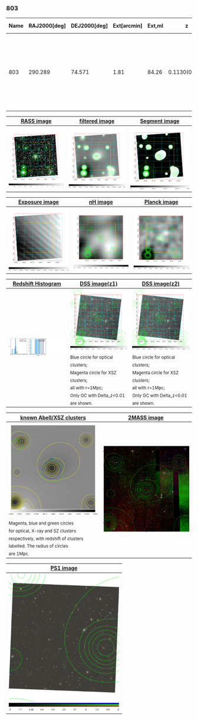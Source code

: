 <div STYLE="page-break-after: always;"></div>

### 803

|Name|RAJ2000[deg]|DEJ2000[deg] |Ext[arcmin]| Ext,ml | z | z_src| C|GC(XSZ,Delta_z<0.01)| GC(OPT,Delta_z<0.01)|GC| R_sig[arcmin] | R500[arcmin] | R500[Mpc]| CRsig[c/s] | CR500[c/s] |L500[1E44 erg/s]|F500[1E-12 erg/s/cm^2]| M500[1E14 Msun]|Tx[keV]|Cnt_sig|Beta|Rc[arcmin]|Comment|Alias|
|---|---|---|---|---|---|------|---|--------|---------|----------|---|---|---|---|---|---|---|---|---|---|---|---|---|---|
|803| 290.289| 74.571| 1.81| 84.26| 0.1130(0.006)| z1, z_opt| S| -| W| PSZ2, Tar, W| 14.650| 6.912| 0.852| 0.127(0.016)| 0.117(0.015)| 0.678(0.050)| 2.060(0.153)| 1.96(0.07)| 3.36(0.08)| 215.2| 0.802(-0.107+0.118)| 3.776(-0.727+0.702)| An SZ cluster with no $z$ and offset = 0.17 Mpc, another SZ cluster with $z$ = 0.15 and offset = 0.26 Mpc| k173|

|[RASS image](../image/803/803_img.pdf)|[filtered image](../image/803/803_fil.pdf)|[Segment image](../image/803/803_seg.pdf)|
|-------------------|--------------------|-------------------|
| <img src="../image/803/803_img.png" width="300">  | <img src="../image/803/803_fil.png" width="300">   | <img src="../image/803/803_seg.png" width="300">  |

|[Exposure image](../image/803/803_mex.pdf)| [nH image](../image/803/803_nh.pdf)| [Planck image](../image/803/803_p.pdf)|
|-------------------|--------------------|-------------------|
|<img src="../image/803/803_mex.png" width="300">   | <img src="../image/803/803_nh.png" width="300">    | <img src="../image/803/803_p.png" width="300"> |

|[Redshift Histogram](../image/803/803_zg.pdf) | [DSS image(z1)](../image/803/803_dss_z1.pdf)      |  [DSS image(z2)](../image/803/803_dss_z2.pdf)    |
|-------------------|--------------------|-------------------|
|<img src="../image/803/803_zg.png" width="300"> |<img src="../image/803/803_dss_z1.png" width="300"> <sub><br>Blue circle for optical clusters; <br>Magenta circle for XSZ clusters; <br>all with r=1Mpc; <br>Only GC with Delta_z<0.01 are shown. </sub>| <img src="../image/803/803_dss_z2.png" width="300"><sub><br>Blue circle for optical clusters; <br>Magenta circle for XSZ clusters; <br>all with r=1Mpc; <br>Only GC with Delta_z<0.01 are shown. </sub> |

|[known Abell/XSZ clusters](../image/803/803_gc.pdf) | [2MASS image](../image/803/803_2mass.pdf)      |
|-------------------|-------------------|
|<img src=../image/803/803_gc.png width="300"> <br><sub>Magenta, blue and green circles <br>for optical, X-ray and SZ clusters <br>respectively, with redshift of clusters <br>labelled. The radius of circles <br>are 1Mpc.</sub>|<img src="../image/803/803_2mass.png" width="300">  |

|[PS1 image](../image/803/803_ps1.pdf)            |
|-------------------|
| <img src="../image/803/803_ps1.pdf" width="300">  |
